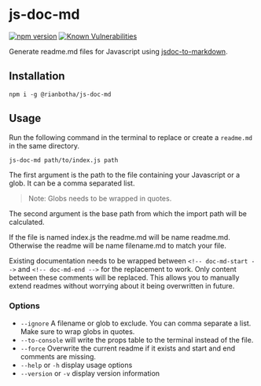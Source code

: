 # js-doc-md

[![npm version](https://img.shields.io/npm/v/%40rianbotha%2Fjs-doc-md.svg?style=flat)](https://www.npmjs.com/package/%40rianbotha%2Fjs-doc-md)
[![Known Vulnerabilities](https://snyk.io/test/github/rianbotha/js-doc-md/badge.svg?targetFile=package.json)](https://snyk.io/test/github/rianbotha/js-doc-md?targetFile=package.json)

Generate readme.md files for Javascript using [jsdoc-to-markdown][].

[jsdoc-to-markdown]: https://github.com/jsdoc2md/jsdoc-to-markdown

## Installation
```
npm i -g @rianbotha/js-doc-md
```

## Usage
Run the following command in the terminal to replace or create a `readme.md` in the same directory.
```
js-doc-md path/to/index.js path
```
The first argument is the path to the file containing your Javascript or a glob. It can be a comma separated list.

> Note: Globs needs to be wrapped in quotes.

The second argument is the base path from which the import path will be calculated.

If the file is named index.js the readme.md will be name readme.md. Otherwise the readme will be name filename.md to match your file.

Existing documentation needs to be wrapped between `<!-- doc-md-start -->` and `<!-- doc-md-end -->` for the replacement to work. Only content between these comments will be replaced. This allows you to manually extend readmes without worrying about it being overwritten in future.

### Options

* `--ignore` A filename or glob to exclude. You can comma separate a list. Make sure to wrap globs in quotes.
* `--to-console` will write the props table to the terminal instead of the file.
* `--force` Overwrite the current readme if it exists and start and end comments are missing.
* `--help` or `-h` display usage options
* `--version` or `-v` display version information
